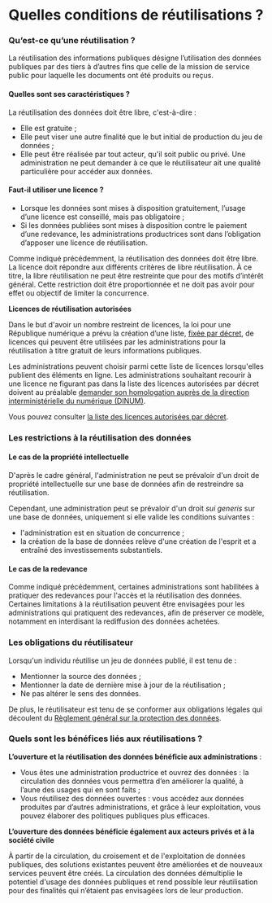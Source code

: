 # Quelles conditions de réutilisations ?

### Qu’est-ce qu’une réutilisation ? <a href="#qu-est-ce-qu-une-reutilisation" id="qu-est-ce-qu-une-reutilisation"></a>

La réutilisation des informations publiques désigne l’utilisation des données publiques par des tiers à d’autres fins que celle de la mission de service public pour laquelle les documents ont été produits ou reçus.

#### Quelles sont ses caractéristiques ? <a href="#quelles-sont-ses-caracteristiques" id="quelles-sont-ses-caracteristiques"></a>

La réutilisation des données doit être libre, c'est-à-dire :

* Elle est gratuite ;
* Elle peut viser une autre finalité que le but initial de production du jeu de données ;
* Elle peut être réalisée par tout acteur, qu'il soit public ou privé. Une administration ne peut demander à ce que le réutilisateur ait une qualité particulière pour accéder aux données.

#### Faut-il utiliser une licence ? <a href="#faut-il-utiliser-une-licence" id="faut-il-utiliser-une-licence"></a>

* Lorsque les données sont mises à disposition gratuitement, l’usage d’une licence est conseillé, mais pas obligatoire ;
* Si les données publiées sont mises à disposition contre le paiement d’une redevance, les administrations productrices sont dans l’obligation d’apposer une licence de réutilisation.

Comme indiqué précédemment, la réutilisation des données doit être libre. La licence doit répondre aux différents critères de libre réutilisation. À ce titre, la libre réutilisation ne peut être restreinte que pour des motifs d’intérêt général. Cette restriction doit être proportionnée et ne doit pas avoir pour effet ou objectif de limiter la concurrence.

**Licences de réutilisation autorisées**

Dans le but d'avoir un nombre restreint de licences, la loi pour une République numérique a prévu la création d’une liste, [fixée par décret](https://www.legifrance.gouv.fr/affichTexte.do?cidTexte=JORFTEXT000034502557\&categorieLien=id), de licences qui peuvent être utilisées par les administrations pour la réutilisation à titre gratuit de leurs informations publiques.

Les administrations peuvent choisir parmi cette liste de licences lorsqu'elles publient des éléments en ligne. Les administrations souhaitant recourir à une licence ne figurant pas dans la liste des licences autorisées par décret doivent au préalable [demander son homologation auprès de la direction interministérielle du numérique (DINUM)](https://support.data.gouv.fr/administration-centrale/licence).

Vous pouvez consulter [la liste des licences autorisées par décret](https://www.data.gouv.fr/fr/licences).

### Les restrictions à la réutilisation des données <a href="#les-restrictions-a-la-reutilisation-des-donnees" id="les-restrictions-a-la-reutilisation-des-donnees"></a>

#### Le cas de la propriété intellectuelle <a href="#le-cas-de-la-propriete-intellectuelle" id="le-cas-de-la-propriete-intellectuelle"></a>

D'après le cadre général, l'administration ne peut se prévaloir d'un droit de propriété intellectuelle sur une base de données afin de restreindre sa réutilisation.

Cependant, une administration peut se prévaloir d'un droit _sui generis_ sur une base de données, uniquement si elle valide les conditions suivantes :

* l'administration est en situation de concurrence ;
* la création de la base de données relève d'une création de l'esprit et a entraîné des investissements substantiels.

#### Le cas de la redevance <a href="#le-cas-de-la-redevance" id="le-cas-de-la-redevance"></a>

Comme indiqué précédemment, certaines administrations sont habilitées à pratiquer des redevances pour l'accès et la réutilisation des données. Certaines limitations à la réutilisation peuvent être envisagées pour les administrations qui pratiquent des redevances, afin de préserver ce modèle, notamment en interdisant la rediffusion des données achetées.

### Les obligations du réutilisateur <a href="#les-obligations-du-reutilisateur" id="les-obligations-du-reutilisateur"></a>

Lorsqu'un individu réutilise un jeu de données publié, il est tenu de :

* Mentionner la source des données ;
* Mentionner la date de dernière mise à jour de la réutilisation ;
* Ne pas altérer le sens des données.

De plus, le réutilisateur est tenu de se conformer aux obligations légales qui découlent du [Règlement général sur la protection des données](https://www.legifrance.gouv.fr/affichTexte.do?cidTexte=JORFTEXT000037085952\&categorieLien=id).

### Quels sont les bénéfices liés aux réutilisations ? <a href="#quels-sont-les-benefices-lies-aux-reutilisations" id="quels-sont-les-benefices-lies-aux-reutilisations"></a>

**L’ouverture et la réutilisation des données bénéficie aux administrations** :

* Vous êtes une administration productrice et ouvrez des données : la circulation des données vous permettra d’en améliorer la qualité, à l’aune des usages qui en sont faits ;
* Vous réutilisez des données ouvertes : vous accédez aux données produites par d’autres administrations, et grâce à leur exploitation, vous pouvez élaborer des politiques publiques plus efficaces.

**L’ouverture des données bénéficie également aux acteurs privés et à la société civile**

À partir de la circulation, du croisement et de l'exploitation de données publiques, des solutions existantes peuvent être améliorées et de nouveaux services peuvent être créés. La circulation des données démultiplie le potentiel d'usage des données publiques et rend possible leur réutilisation pour des finalités qui n’étaient pas envisagées lors de leur production.
